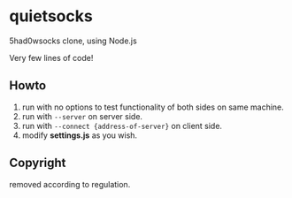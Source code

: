 # quietsocks

5had0wsocks clone, using Node.js

Very few lines of code!

## Howto

1. run with no options to test functionality of both sides on same machine.
2. run with `--server` on server side.
3. run with `--connect {address-of-server}` on client side.
4. modify **settings.js** as you wish.

## Copyright

removed according to regulation.
